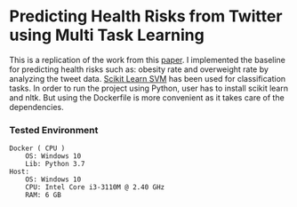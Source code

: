 # Predicting Health Risks from Twitter using Multi Task Learning

This is a replication of the work from this [paper](https://arxiv.org/pdf/1409.2195). I implemented the baseline for predicting health risks such as: obesity rate and overweight rate by analyzing the tweet data. [Scikit Learn SVM](http://scikit-learn.org/stable/modules/svm.html) has been used for classification tasks. In order to run the project using Python, user has to install scikit learn and nltk. But using the Dockerfile is more convenient as it takes care of the dependencies. 


### **Tested Environment**
```
Docker ( CPU )
	OS: Windows 10
	Lib: Python 3.7
Host:
	OS: Windows 10
	CPU: Intel Core i3-3110M @ 2.40 GHz
	RAM: 6 GB
```
